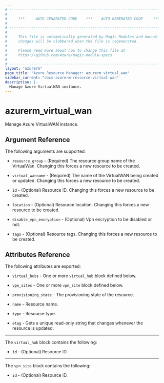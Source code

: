 ```yaml
---
# ----------------------------------------------------------------------------
#
#     ***     AUTO GENERATED CODE    ***    AUTO GENERATED CODE     ***
#
# ----------------------------------------------------------------------------
#
#     This file is automatically generated by Magic Modules and manual
#     changes will be clobbered when the file is regenerated.
#
#     Please read more about how to change this file at
#     https://github.com/Azure/magic-module-specs
#
# ----------------------------------------------------------------------------
layout: "azurerm"
page_title: "Azure Resource Manager: azurerm_virtual_wan"
sidebar_current: "docs-azurerm-resource-virtual-wan"
description: |-
  Manage Azure VirtualWAN instance.
---
```


# azurerm_virtual_wan

Manage Azure VirtualWAN instance.


## Argument Reference

The following arguments are supported:

* `resource_group` - (Required) The resource group name of the VirtualWan. Changing this forces a new resource to be created.

* `virtual_wanname` - (Required) The name of the VirtualWAN being created or updated. Changing this forces a new resource to be created.

* `id` - (Optional) Resource ID. Changing this forces a new resource to be created.

* `location` - (Optional) Resource location. Changing this forces a new resource to be created.

* `disable_vpn_encryption` - (Optional) Vpn encryption to be disabled or not.

* `tags` - (Optional) Resource tags. Changing this forces a new resource to be created.

## Attributes Reference

The following attributes are exported:

* `virtual_hubs` - One or more `virtual_hub` block defined below.

* `vpn_sites` - One or more `vpn_site` block defined below.

* `provisioning_state` - The provisioning state of the resource.

* `name` - Resource name.

* `type` - Resource type.

* `etag` - Gets a unique read-only string that changes whenever the resource is updated.


---

The `virtual_hub` block contains the following:

* `id` - (Optional) Resource ID.

---

The `vpn_site` block contains the following:

* `id` - (Optional) Resource ID.
